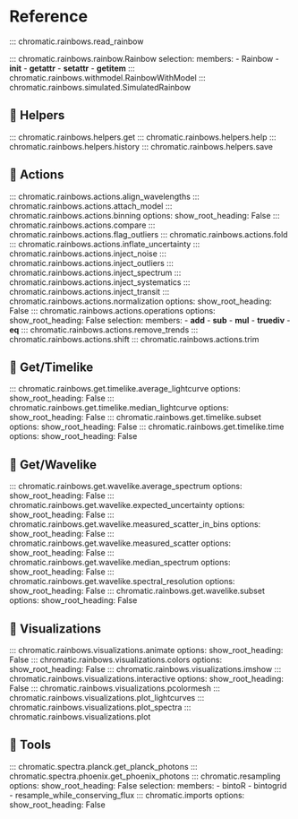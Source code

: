 # Reference

::: chromatic.rainbows.read_rainbow

::: chromatic.rainbows.rainbow.Rainbow
    selection:
      members:
        - Rainbow
        - __init__
        - __getattr__
        - __setattr__
        - __getitem__
::: chromatic.rainbows.withmodel.RainbowWithModel
::: chromatic.rainbows.simulated.SimulatedRainbow

## 🌈 Helpers
::: chromatic.rainbows.helpers.get
::: chromatic.rainbows.helpers.help
::: chromatic.rainbows.helpers.history
::: chromatic.rainbows.helpers.save

## 🌈 Actions
::: chromatic.rainbows.actions.align_wavelengths
::: chromatic.rainbows.actions.attach_model
::: chromatic.rainbows.actions.binning
    options:
      show_root_heading: False
::: chromatic.rainbows.actions.compare
::: chromatic.rainbows.actions.flag_outliers
::: chromatic.rainbows.actions.fold
::: chromatic.rainbows.actions.inflate_uncertainty
::: chromatic.rainbows.actions.inject_noise
::: chromatic.rainbows.actions.inject_outliers
::: chromatic.rainbows.actions.inject_spectrum
::: chromatic.rainbows.actions.inject_systematics
::: chromatic.rainbows.actions.inject_transit
::: chromatic.rainbows.actions.normalization
    options:
      show_root_heading: False
::: chromatic.rainbows.actions.operations
    options:
      show_root_heading: False
    selection:
      members:
        - __add__
        - __sub__
        - __mul__
        - __truediv__
        - __eq__
::: chromatic.rainbows.actions.remove_trends
::: chromatic.rainbows.actions.shift
::: chromatic.rainbows.actions.trim


## 🌈 Get/Timelike
::: chromatic.rainbows.get.timelike.average_lightcurve
    options:
      show_root_heading: False
::: chromatic.rainbows.get.timelike.median_lightcurve
    options:
      show_root_heading: False
::: chromatic.rainbows.get.timelike.subset
    options:
      show_root_heading: False
::: chromatic.rainbows.get.timelike.time
    options:
      show_root_heading: False

## 🌈 Get/Wavelike
::: chromatic.rainbows.get.wavelike.average_spectrum
    options:
      show_root_heading: False
::: chromatic.rainbows.get.wavelike.expected_uncertainty
    options:
      show_root_heading: False
::: chromatic.rainbows.get.wavelike.measured_scatter_in_bins
    options:
      show_root_heading: False
::: chromatic.rainbows.get.wavelike.measured_scatter
    options:
      show_root_heading: False
::: chromatic.rainbows.get.wavelike.median_spectrum
    options:
      show_root_heading: False
::: chromatic.rainbows.get.wavelike.spectral_resolution
    options:
      show_root_heading: False
::: chromatic.rainbows.get.wavelike.subset
    options:
      show_root_heading: False

## 🌈 Visualizations
::: chromatic.rainbows.visualizations.animate
    options:
      show_root_heading: False
::: chromatic.rainbows.visualizations.colors
    options:
      show_root_heading: False
::: chromatic.rainbows.visualizations.imshow
::: chromatic.rainbows.visualizations.interactive
    options:
      show_root_heading: False
::: chromatic.rainbows.visualizations.pcolormesh
::: chromatic.rainbows.visualizations.plot_lightcurves
::: chromatic.rainbows.visualizations.plot_spectra
::: chromatic.rainbows.visualizations.plot

## 🔨 Tools
::: chromatic.spectra.planck.get_planck_photons
::: chromatic.spectra.phoenix.get_phoenix_photons
::: chromatic.resampling
    options:
      show_root_heading: False
    selection:
      members:
        - bintoR
        - bintogrid
        - resample_while_conserving_flux
::: chromatic.imports
    options:
      show_root_heading: False
